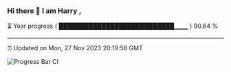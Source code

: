 ### Hi there 👋 I am Harry , 

⏳ Year progress { ███████████████████████████▁▁▁ } 90.64 %

---

⏰ Updated on Mon, 27 Nov 2023 20:19:58 GMT

![Progress Bar CI](https://github.com/duykhang68/duykhang68/workflows/Progress%20Bar%20CI/badge.svg)
